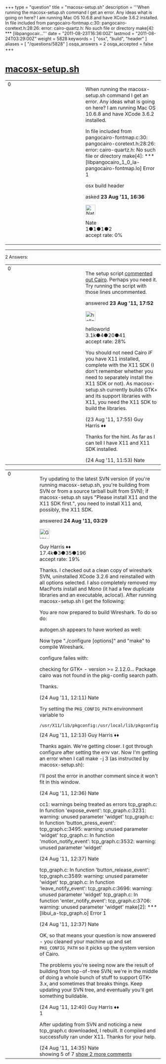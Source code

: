 +++
type = "question"
title = "macosx-setup.sh"
description = '''When running the macosx-setup.sh command I get an error. Any ideas what is going on here? I am running Mac OS 10.6.8 and have XCode 3.6.2 installed. In file included from pangocairo-fontmap.c:30: pangocairo-coretext.h:28:26: error: cairo-quartz.h: No such file or directory make[4]: *** [libpangocair...'''
date = "2011-08-23T16:36:00Z"
lastmod = "2011-08-24T03:29:00Z"
weight = 5828
keywords = [ "osx", "build", "header" ]
aliases = [ "/questions/5828" ]
osqa_answers = 2
osqa_accepted = false
+++

<div class="headNormal">

# [macosx-setup.sh](/questions/5828/macosx-setupsh)

</div>

<div id="main-body">

<div id="askform">

<table id="question-table" style="width:100%;"><colgroup><col style="width: 50%" /><col style="width: 50%" /></colgroup><tbody><tr class="odd"><td style="width: 30px; vertical-align: top"><div class="vote-buttons"><div id="post-5828-score" class="post-score" title="current number of votes">0</div><div id="favorite-count" class="favorite-count"></div></div></td><td><div id="item-right"><div class="question-body"><p>When running the macosx-setup.sh command I get an error. Any ideas what is going on here? I am running Mac OS 10.6.8 and have XCode 3.6.2 installed.</p><p>In file included from pangocairo-fontmap.c:30: pangocairo-coretext.h:28:26: error: cairo-quartz.h: No such file or directory make[4]: *** [libpangocairo_1_0_la-pangocairo-fontmap.lo] Error 1</p></div><div id="question-tags" class="tags-container tags">osx build header</div><div id="question-controls" class="post-controls"></div><div class="post-update-info-container"><div class="post-update-info post-update-info-user"><p>asked <strong>23 Aug '11, 16:36</strong></p><img src="https://secure.gravatar.com/avatar/d7d5b1b472290be80f288300c46d8ca5?s=32&amp;d=identicon&amp;r=g" class="gravatar" width="32" height="32" alt="Nate&#39;s gravatar image" /><p>Nate<br />
<span class="score" title="1 reputation points">1</span><span title="1 badges"><span class="badge1">●</span><span class="badgecount">1</span></span><span title="1 badges"><span class="silver">●</span><span class="badgecount">1</span></span><span title="2 badges"><span class="bronze">●</span><span class="badgecount">2</span></span><br />
<span class="accept_rate" title="Rate of the user&#39;s accepted answers">accept rate:</span> <span title="Nate has no accepted answers">0%</span></p></div></div><div id="comments-container-5828" class="comments-container"></div><div id="comment-tools-5828" class="comment-tools"></div><div class="clear"></div><div id="comment-5828-form-container" class="comment-form-container"></div><div class="clear"></div></div></td></tr></tbody></table>

------------------------------------------------------------------------

<div class="tabBar">

<span id="sort-top"></span>

<div class="headQuestions">

2 Answers:

</div>

</div>

<span id="5830"></span>

<div id="answer-container-5830" class="answer">

<table style="width:100%;"><colgroup><col style="width: 50%" /><col style="width: 50%" /></colgroup><tbody><tr class="odd"><td style="width: 30px; vertical-align: top"><div class="vote-buttons"><div id="post-5830-score" class="post-score" title="current number of votes">0</div></div></td><td><div class="item-right"><div class="answer-body"><p>The setup script <a href="http://anonsvn.wireshark.org/viewvc/trunk/macosx-setup.sh?revision=38104&amp;view=markup#l153">commented out Cairo</a>. Perhaps you need it. Try running the script with those lines uncommented.</p></div><div class="answer-controls post-controls"></div><div class="post-update-info-container"><div class="post-update-info post-update-info-user"><p>answered <strong>23 Aug '11, 17:52</strong></p><img src="https://secure.gravatar.com/avatar/362ba1008ad9a075d1556d33e97dfed6?s=32&amp;d=identicon&amp;r=g" class="gravatar" width="32" height="32" alt="helloworld&#39;s gravatar image" /><p>helloworld<br />
<span class="score" title="3149 reputation points"><span>3.1k</span></span><span title="4 badges"><span class="badge1">●</span><span class="badgecount">4</span></span><span title="20 badges"><span class="silver">●</span><span class="badgecount">20</span></span><span title="41 badges"><span class="bronze">●</span><span class="badgecount">41</span></span><br />
<span class="accept_rate" title="Rate of the user&#39;s accepted answers">accept rate:</span> <span title="helloworld has 28 accepted answers">28%</span></p></div></div><div id="comments-container-5830" class="comments-container"><span id="5832"></span><div id="comment-5832" class="comment"><div id="post-5832-score" class="comment-score"></div><div class="comment-text"><p>You should not need Cairo <em>IF</em> you have X11 installed, complete with the X11 SDK (I don't remember whether you need to separately install the X11 SDK or not). As macosx-setup.sh currently builds GTK+ and its support libraries with X11, you need the X11 SDK to build the libraries.</p></div><div id="comment-5832-info" class="comment-info"><span class="comment-age">(23 Aug '11, 17:55)</span> Guy Harris ♦♦</div></div><span id="5848"></span><div id="comment-5848" class="comment"><div id="post-5848-score" class="comment-score"></div><div class="comment-text"><p>Thanks for the hint. As far as I can tell I have X11 and X11 SDK installed.</p></div><div id="comment-5848-info" class="comment-info"><span class="comment-age">(24 Aug '11, 11:53)</span> Nate</div></div></div><div id="comment-tools-5830" class="comment-tools"></div><div class="clear"></div><div id="comment-5830-form-container" class="comment-form-container"></div><div class="clear"></div></div></td></tr></tbody></table>

</div>

<span id="5835"></span>

<div id="answer-container-5835" class="answer">

<table style="width:100%;"><colgroup><col style="width: 50%" /><col style="width: 50%" /></colgroup><tbody><tr class="odd"><td style="width: 30px; vertical-align: top"><div class="vote-buttons"><div id="post-5835-score" class="post-score" title="current number of votes">0</div></div></td><td><div class="item-right"><div class="answer-body"><p>Try updating to the latest SVN version (if you're running macosx-setup.sh, you're building from SVN or from a source tarball built from SVN); if macosx-setup.sh says "Please install X11 and the X11 SDK first.", you need to install X11 and, possibly, the X11 SDK.</p></div><div class="answer-controls post-controls"></div><div class="post-update-info-container"><div class="post-update-info post-update-info-user"><p>answered <strong>24 Aug '11, 03:29</strong></p><img src="https://secure.gravatar.com/avatar/f93de7000747ab5efb5acd3034b2ebd7?s=32&amp;d=identicon&amp;r=g" class="gravatar" width="32" height="32" alt="Guy%20Harris&#39;s gravatar image" /><p>Guy Harris ♦♦<br />
<span class="score" title="17443 reputation points"><span>17.4k</span></span><span title="3 badges"><span class="badge1">●</span><span class="badgecount">3</span></span><span title="35 badges"><span class="silver">●</span><span class="badgecount">35</span></span><span title="196 badges"><span class="bronze">●</span><span class="badgecount">196</span></span><br />
<span class="accept_rate" title="Rate of the user&#39;s accepted answers">accept rate:</span> <span title="Guy Harris has 216 accepted answers">19%</span></p></div></div><div id="comments-container-5835" class="comments-container"><span id="5849"></span><div id="comment-5849" class="comment"><div id="post-5849-score" class="comment-score"></div><div class="comment-text"><p>Thanks. I checked out a clean copy of wireshark SVN, uninstalled XCode 3.2.6 and reinstalled with all options selected. I also completely removed my MacPorts install and Mono (it had a few duplicate libraries and an executable, aclocal). After running macosx-setup.sh I get the following:</p><p>You are now prepared to build Wireshark. To do so do:</p><p>autogen.sh appears to have worked as well:</p><p>Now type "./configure [options]" and "make" to compile Wireshark.</p><p>configure failes with:</p><p>checking for GTK+ - version &gt;= 2.12.0... Package cairo was not found in the pkg-config search path.</p><p>Thanks.</p></div><div id="comment-5849-info" class="comment-info"><span class="comment-age">(24 Aug '11, 12:11)</span> Nate</div></div><span id="5850"></span><div id="comment-5850" class="comment"><div id="post-5850-score" class="comment-score"></div><div class="comment-text"><p>Try setting the <code>PKG_CONFIG_PATH</code> environment variable to</p><pre><code>/usr/X11/lib/pkgconfig:/usr/local/lib/pkgconfig</code></pre></div><div id="comment-5850-info" class="comment-info"><span class="comment-age">(24 Aug '11, 12:13)</span> Guy Harris ♦♦</div></div><span id="5851"></span><div id="comment-5851" class="comment"><div id="post-5851-score" class="comment-score"></div><div class="comment-text"><p>Thanks again. We're getting closer. I got through configure after setting the env var. Now I'm getting an error when I call make -j 3 (as instructed by macosx-setup.sh):</p><p>I'll post the error in another comment since it won't fit in this window.</p></div><div id="comment-5851-info" class="comment-info"><span class="comment-age">(24 Aug '11, 12:36)</span> Nate</div></div><span id="5852"></span><div id="comment-5852" class="comment"><div id="post-5852-score" class="comment-score"></div><div class="comment-text"><p>cc1: warnings being treated as errors tcp_graph.c: In function 'expose_event': tcp_graph.c:3231: warning: unused parameter 'widget' tcp_graph.c: In function 'button_press_event': tcp_graph.c:3495: warning: unused parameter 'widget' tcp_graph.c: In function 'motion_notify_event': tcp_graph.c:3532: warning: unused parameter 'widget'</p></div><div id="comment-5852-info" class="comment-info"><span class="comment-age">(24 Aug '11, 12:37)</span> Nate</div></div><span id="5853"></span><div id="comment-5853" class="comment not_top_scorer"><div id="post-5853-score" class="comment-score"></div><div class="comment-text"><p>tcp_graph.c: In function 'button_release_event': tcp_graph.c:3589: warning: unused parameter 'widget' tcp_graph.c: In function 'leave_notify_event': tcp_graph.c:3696: warning: unused parameter 'widget' tcp_graph.c: In function 'enter_notify_event': tcp_graph.c:3706: warning: unused parameter 'widget' make[2]: *** [libui_a-tcp_graph.o] Error 1</p></div><div id="comment-5853-info" class="comment-info"><span class="comment-age">(24 Aug '11, 12:37)</span> Nate</div></div><span id="5854"></span><div id="comment-5854" class="comment not_top_scorer"><div id="post-5854-score" class="comment-score"></div><div class="comment-text"><p>OK, so that means your question is now answered - you cleaned your machine up and set <code>PKG_CONFIG_PATH</code> so it picks up the system version of Cairo.</p><p>The problems you're seeing now are the result of building from top-of-tree SVN; we're in the middle of doing a whole bunch of stuff to support GTK+ 3.x, and sometimes that breaks things. Keep updating your SVN tree, and eventually you'll get something buildable.</p></div><div id="comment-5854-info" class="comment-info"><span class="comment-age">(24 Aug '11, 12:40)</span> Guy Harris ♦♦</div></div><span id="5856"></span><div id="comment-5856" class="comment"><div id="post-5856-score" class="comment-score">1</div><div class="comment-text"><p>After updating from SVN and noticing a new tcp_graph.c downloaded, I rebuilt. It compiled and successfully ran under X11. Thanks for your help.</p></div><div id="comment-5856-info" class="comment-info"><span class="comment-age">(24 Aug '11, 14:35)</span> Nate</div></div></div><div id="comment-tools-5835" class="comment-tools"><span class="comments-showing"> showing 5 of 7 </span> <a href="#" class="show-all-comments-link">show 2 more comments</a></div><div class="clear"></div><div id="comment-5835-form-container" class="comment-form-container"></div><div class="clear"></div></div></td></tr></tbody></table>

</div>

<div class="paginator-container-left">

</div>

</div>

</div>


